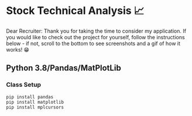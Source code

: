 # Stock Technical Analysis :chart_with_upwards_trend:

Dear Recruiter: Thank you for taking the time to consider my application. If you would like
to check out the project for yourself, follow the instructions below - if not, scroll to the 
bottom to see screenshots and a gif of how it works! :grin:


## Python 3.8/Pandas/MatPlotLib

### Class Setup
```
pip install pandas
pip install matplotlib
pip install mplcursors
```
